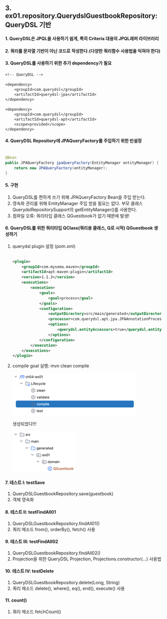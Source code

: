 ## 3. ex01.repository.QuerydslGuestbookRepository: QueryDSL 기반

#### 1. QueryDSL은 JPQL을 사용하기 쉽게, 특히 Criteria 대용의 JPQL래퍼 라이브러리

#### 2. 쿼리를 문자열 기반이 아닌 코드로 작성한다.(다양한 쿼리함수 사용법을 익혀야 한다)

#### 3. QueryDSL를 사용하기 위한 추가 dependency가 필요

```
<!-- QueryDSL -->

<dependency>
    <groupId>com.querydsl</groupId>
    <artifactId>querydsl-jpa</artifactId>
</dependency>

<dependency>
    <groupId>com.querydsl</groupId>
    <artifactId>querydsl-apt</artifactId>
    <scope>provided</scope>
</dependency>

```

#### 4. QueryDSL Repository에 JPAQueryFactory를 주입하기 위한 빈설정

```java

@Bean
public JPAQueryFactory jpaQueryFactory(EntityManager entityManager) {
    return new JPAQueryFactory(entityManager);
}

```

#### 5. 구현

1. QueryDSL를 편하게 쓰기 위해 JPAQueryFactory Bean을 주입 받는다.
2. 영속화 관리를 위해 EntityManager 주입 받을 필요는 없다. 부모 클래스 QuerydslRepositorySupport의 getEntityManager()를 사용한다.
3. 컴파일 오류: 쿼리타입 클래스 QGuestbook가 없기 때문에 발생!

#### 6. QueryDSL를 위한 쿼리타입 QClass(쿼리용 클래스, Q로 시작) QGuestbook 생성하기

1. querydsl plugin 설정 (pom.xml)

    ```xml
    
    <plugin>
        <groupId>com.mysema.maven</groupId>
        <artifactId>apt-maven-plugin</artifactId>
        <version>1.1.3</version>
        <executions>
            <execution>
                <goals>
                    <goal>process</goal>
                </goals>
                <configuration>
                    <outputDirectory>src/main/generated</outputDirectory>
                    <processor>com.querydsl.apt.jpa.JPAAnnotationProcessor</processor>
                    <options>
                        <querydsl.entityAccessors>true</querydsl.entityAccessors>
                    </options>
                </configuration>
            </execution>
        </executions>
    </plugin>
    
    ```
2. compile goal 실행: mvn clean compile

   ![30002.png](../_resources/30002.png)

   생성되었다!!!

   ![30003.png](../_resources/30003.png)

#### 7. 테스트 I: testSave

1. QueryDSLGuestbookRepository.save(guestbook)
2. 객체 영속화

#### 8. 테스트 II: testFindAll01

1. QueryDSLGuestbookRepository.findAll01()
2. 쿼리 메소드 from(), orderBy(), fetch() 사용

#### 9. 테스트 III: testFindAll02

1. QueryDSLGuestbookRepository.findAll02()
2. Projection을 위한 QueryDSL Projection, Projections.constructor(...) 사용법

#### 10. 테스트 IV: testDelete

1. QueryDSLGuestbookRepository.delete(Long, String)
2. 쿼리 메소드 delete(), where(), eq(), end(), execute() 사용

#### 11. count()

1. 쿼리 메소드 fetchCount()
